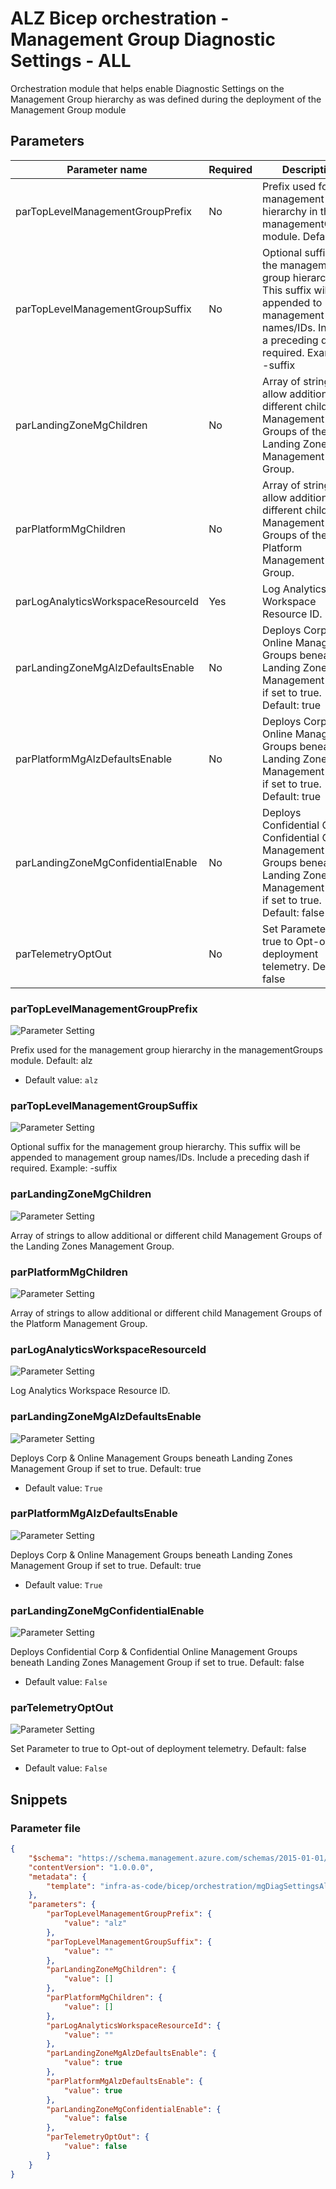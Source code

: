 # ALZ Bicep orchestration - Management Group Diagnostic Settings - ALL

Orchestration module that helps enable Diagnostic Settings on the Management Group hierarchy as was defined during the deployment of the Management Group module

## Parameters

Parameter name | Required | Description
-------------- | -------- | -----------
parTopLevelManagementGroupPrefix | No       | Prefix used for the management group hierarchy in the managementGroups module. Default: alz
parTopLevelManagementGroupSuffix | No       | Optional suffix for the management group hierarchy. This suffix will be appended to management group names/IDs. Include a preceding dash if required. Example: -suffix
parLandingZoneMgChildren | No       | Array of strings to allow additional or different child Management Groups of the Landing Zones Management Group.
parPlatformMgChildren | No       | Array of strings to allow additional or different child Management Groups of the Platform Management Group.
parLogAnalyticsWorkspaceResourceId | Yes      | Log Analytics Workspace Resource ID.
parLandingZoneMgAlzDefaultsEnable | No       | Deploys Corp & Online Management Groups beneath Landing Zones Management Group if set to true. Default: true
parPlatformMgAlzDefaultsEnable | No       | Deploys Corp & Online Management Groups beneath Landing Zones Management Group if set to true. Default: true
parLandingZoneMgConfidentialEnable | No       | Deploys Confidential Corp & Confidential Online Management Groups beneath Landing Zones Management Group if set to true. Default: false
parTelemetryOptOut | No       | Set Parameter to true to Opt-out of deployment telemetry. Default: false

### parTopLevelManagementGroupPrefix

![Parameter Setting](https://img.shields.io/badge/parameter-optional-green?style=flat-square)

Prefix used for the management group hierarchy in the managementGroups module. Default: alz

- Default value: `alz`

### parTopLevelManagementGroupSuffix

![Parameter Setting](https://img.shields.io/badge/parameter-optional-green?style=flat-square)

Optional suffix for the management group hierarchy. This suffix will be appended to management group names/IDs. Include a preceding dash if required. Example: -suffix

### parLandingZoneMgChildren

![Parameter Setting](https://img.shields.io/badge/parameter-optional-green?style=flat-square)

Array of strings to allow additional or different child Management Groups of the Landing Zones Management Group.

### parPlatformMgChildren

![Parameter Setting](https://img.shields.io/badge/parameter-optional-green?style=flat-square)

Array of strings to allow additional or different child Management Groups of the Platform Management Group.

### parLogAnalyticsWorkspaceResourceId

![Parameter Setting](https://img.shields.io/badge/parameter-required-orange?style=flat-square)

Log Analytics Workspace Resource ID.

### parLandingZoneMgAlzDefaultsEnable

![Parameter Setting](https://img.shields.io/badge/parameter-optional-green?style=flat-square)

Deploys Corp & Online Management Groups beneath Landing Zones Management Group if set to true. Default: true

- Default value: `True`

### parPlatformMgAlzDefaultsEnable

![Parameter Setting](https://img.shields.io/badge/parameter-optional-green?style=flat-square)

Deploys Corp & Online Management Groups beneath Landing Zones Management Group if set to true. Default: true

- Default value: `True`

### parLandingZoneMgConfidentialEnable

![Parameter Setting](https://img.shields.io/badge/parameter-optional-green?style=flat-square)

Deploys Confidential Corp & Confidential Online Management Groups beneath Landing Zones Management Group if set to true. Default: false

- Default value: `False`

### parTelemetryOptOut

![Parameter Setting](https://img.shields.io/badge/parameter-optional-green?style=flat-square)

Set Parameter to true to Opt-out of deployment telemetry. Default: false

- Default value: `False`

## Snippets

### Parameter file

```json
{
    "$schema": "https://schema.management.azure.com/schemas/2015-01-01/deploymentParameters.json#",
    "contentVersion": "1.0.0.0",
    "metadata": {
        "template": "infra-as-code/bicep/orchestration/mgDiagSettingsAll/mgDiagSettingsAll.json"
    },
    "parameters": {
        "parTopLevelManagementGroupPrefix": {
            "value": "alz"
        },
        "parTopLevelManagementGroupSuffix": {
            "value": ""
        },
        "parLandingZoneMgChildren": {
            "value": []
        },
        "parPlatformMgChildren": {
            "value": []
        },
        "parLogAnalyticsWorkspaceResourceId": {
            "value": ""
        },
        "parLandingZoneMgAlzDefaultsEnable": {
            "value": true
        },
        "parPlatformMgAlzDefaultsEnable": {
            "value": true
        },
        "parLandingZoneMgConfidentialEnable": {
            "value": false
        },
        "parTelemetryOptOut": {
            "value": false
        }
    }
}
```
